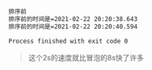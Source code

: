 ```cmd
排序前
排序前的时间是=2021-02-22 20:20:38.643
排序前的时间是=2021-02-22 20:20:40.594

Process finished with exit code 0
```

> 这个2s的速度就比冒泡的8s快了许多
>


